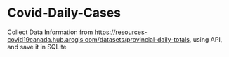 # Covid-Daily-Cases
Collect Data Information from  https://resources-covid19canada.hub.arcgis.com/datasets/provincial-daily-totals, using API, and save it in SQLite
